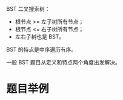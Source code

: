 BST 二叉搜索树：
- 根节点 >= 左子树所有节点；
- 根节点 <= 右子树所有节点；
- 左右子树也是 BST。

BST 的特点是中序遍历有序。

一般 BST 题目从定义和特点两个角度出发解决。

# 题目举例
